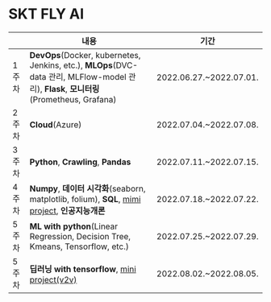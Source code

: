 # SKT FLY AI

| |내용| 기간 |
|----|------|----|
|1주차| **DevOps**(Docker, kubernetes, Jenkins, etc.), **MLOps**(DVC-data 관리, MLFlow-model 관리), **Flask**, **모니터링**(Prometheus, Grafana)|2022.06.27.~2022.07.01.|
|2주차| **Cloud**(Azure) | 2022.07.04.~2022.07.08.|
|3주차| **Python**, **Crawling**, **Pandas** | 2022.07.11.~2022.07.15.|
|4주차| **Numpy**, **데이터 시각화**(seaborn, matplotlib, folium), **SQL**, [mimi project](https://github.com/LIMDANBI/SKTFLYAI/tree/main/mini_project/wordcloud_web), **인공지능개론** |2022.07.18.~2022.07.22.| 
|5주차| **ML with python**(Linear Regression, Decision Tree, Kmeans, Tensorflow, etc.)|2022.07.25.~2022.07.29.|
|5주차| **딥러닝 with tensorflow**, [mini project(v2v)](https://github.com/LIMDANBI/v2v) |2022.08.02.~2022.08.05.|
